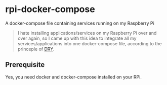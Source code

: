 # rpi-docker-compose
A docker-compose file containing services running on my Raspberry Pi

> I hate installing applications/services on my Raspberry Pi over and over again, so I came up with this idea to integrate all my services/applications into one docker-compose file, according to the princeple of [DRY](https://en.wikipedia.org/wiki/Don%27t_repeat_yourself).

## Prerequisite

Yes, you need docker and docker-compose installed on your RPi.

